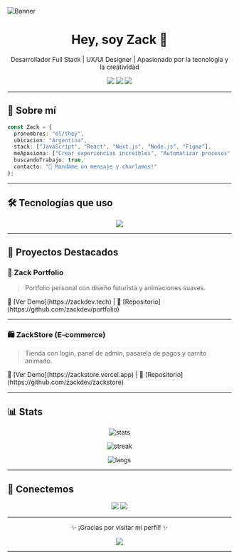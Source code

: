 ![Banner](https://i.imgur.com/U7G84Gp.png)

<h1 align="center">Hey, soy Zack 🖤</h1>

<p align="center">
  Desarrollador Full Stack | UX/UI Designer | Apasionado por la tecnología y la creatividad
</p>

<p align="center">
  <img src="https://img.shields.io/badge/Portfolio-ZackDev.tech-%2300DFD8?style=for-the-badge"/>
  <img src="https://img.shields.io/badge/Email-zack.dev%40email.com-%2300DFD8?style=for-the-badge"/>
  <img src="https://img.shields.io/badge/LinkedIn-ZackLinkedIn-%2300DFD8?style=for-the-badge"/>
</p>

---

## 🚀 Sobre mí

```ts
const Zack = {
  pronombres: "él/they",
  ubicacion: "Argentina",
  stack: ["JavaScript", "React", "Next.js", "Node.js", "Figma"],
  meApasiona: ["Crear experiencias increíbles", "Automatizar procesos", "Aprender cada día"],
  buscandoTrabajo: true,
  contacto: "📩 Mandame un mensaje y charlamos!"
};
```

---

## 🛠️ Tecnologías que uso

<p align="center">
  <img src="https://skillicons.dev/icons?i=js,ts,react,nextjs,nodejs,express,mongodb,postgresql,figma,html,css,tailwind,git,github" />
</p>

---

## 📂 Proyectos Destacados

### 🎨 Zack Portfolio
> Portfolio personal con diseño futurista y animaciones suaves.

<p>
  🔗 [Ver Demo](https://zackdev.tech) | 📁 [Repositorio](https://github.com/zackdev/portfolio)
</p>

---

### 🛍️ ZackStore (E-commerce)
> Tienda con login, panel de admin, pasarela de pagos y carrito animado.

<p>
  🔗 [Ver Demo](https://zackstore.vercel.app) | 📁 [Repositorio](https://github.com/zackdev/zackstore)
</p>

---

## 📊 Stats

<p align="center">
  <img src="https://github-readme-stats.vercel.app/api?username=zackdev&show_icons=true&theme=radical" alt="stats" />
</p>

<p align="center">
  <img src="https://streak-stats.demolab.com?user=zackdev&theme=radical&border_radius=6.5" alt="streak" />
</p>

<p align="center">
  <img src="https://github-readme-stats.vercel.app/api/top-langs/?username=zackdev&layout=compact&theme=radical" alt="langs" />
</p>

---

## 🤝 Conectemos

<p align="center">
  <a href="https://www.linkedin.com/in/zackdev"><img src="https://img.shields.io/badge/LinkedIn-Connect-%2300DFD8?style=for-the-badge&logo=linkedin" /></a>
  <a href="mailto:zack.dev@email.com"><img src="https://img.shields.io/badge/Email-Contact-%2300DFD8?style=for-the-badge&logo=gmail" /></a>
</p>

---

<p align="center">✨ ¡Gracias por visitar mi perfil! ✨</p>

<p align="center">
  <img src="https://readme-typing-svg.herokuapp.com/?lines=Bienvenido+a+mi+universo+Tech+💻;Hablemos+de+ideas+y+código...&center=true&width=500&height=45" />
</p>

---
